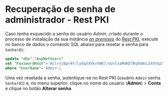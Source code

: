 ﻿# Recuperação de senha de administrador - Rest PKI

Caso tenha esquecido a senha do usuário *Admin*, criado durante o processo de instalação da sua instância
[*on premises*](index.md) do [Rest PKI](../index.md), execute no banco de dados o comando SQL abaixo
para resetar a senha para `Senha!01`:

```sql
update "dbo"."AspNetUsers"
set "PasswordHash"='AClrojBpn4Y/ly8qXXVkvVN67/oUsCxaMdKD7Bq0GWsLbXXVqz5a4V6g06JqIemJ3A=='
where "UserName"='Admin';
```

Uma vez resetada a senha, autentique-se no Rest PKI (usuário `Admin` senha `Senha!01`) e, no
menu superior, clique no nome do usuário (**Admin**) &gt; **Conta** e clique no botão **Alterar senha**.

